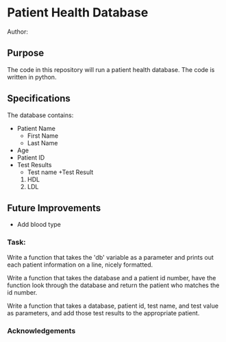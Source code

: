 # Patient Health Database

Author:

## Purpose
The code in this repository will run a patient health database. The code is written in python.

## Specifications
The database contains:
* Patient Name
  + First Name
  + Last Name
* Age
* Patient ID
* Test Results
  + Test name
  +Test Result
   1. HDL
   1. LDL

## Future Improvements
* Add blood type

### Task: 
Write a function that takes the 'db' variable as a parameter and prints out each patient information on a line, nicely formatted.

Write a function that takes the database and a patient id number, have the function look through the database and return the patient who matches the id number.

Write a function that takes a database, patient id, test name, and test value as parameters, and add those test results to the appropriate patient.

### Acknowledgements

